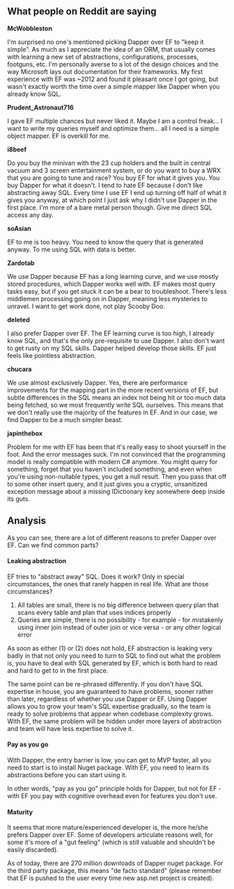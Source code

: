 ## What people on Reddit are saying

**McWobbleston**

I'm surprised no one's mentioned picking Dapper over EF to "keep it simple". As much as I appreciate the idea of an ORM, that usually comes with learning a new set of abstractions, configurations, processes, footguns, etc. I'm personally averse to a lot of the design choices and the way Microsoft lays out documentation for their frameworks. My first experience with EF was ~2012 and found it pleasant once I got going, but wasn't exactly worth the time over a simple mapper like Dapper when you already know SQL.

**Prudent_Astronaut716**

I gave EF multiple chances but never liked it. Maybe I am a control freak... I want to write my queries myself and optimize them... all I need is a simple object mapper. EF is overkill for me.

**i8beef**

Do you buy the minivan with the 23 cup holders and the built in central vacuum and 3 screen entertainment system, or do you want to buy a WRX that you are going to tune and race? You buy EF for what it gives you. You buy Dapper for what it doesn't. 
I tend to hate EF because I don't like abstracting away SQL. Every time I use EF I end up turning off half of what it gives you anyway, at which point I just ask why I didn't use Dapper in the first place. I'm more of a bare metal person though. Give me direct SQL access any day.

**soAsian**

EF to me is too heavy. You need to know the query that is generated anyway. To me using SQL with data is better.

**Zardotab**

We use Dapper because EF has a long learning curve, and we use mostly stored procedures, which Dapper works well with. EF makes most query tasks easy, but if you get stuck it can be a bear to troubleshoot. There's less middlemen processing going on in Dapper, meaning less mysteries to unravel. I want to get work done, not play Scooby Doo.

**deleted**

I also prefer Dapper over EF. The EF learning curve is too high, I already know SQL, and that's the only pre-requisite to use Dapper. I also don't want to get rusty on my SQL skills. Dapper helped develop those skills. EF just feels like pointless abstraction.

**chucara**

We use almost exclusively Dapper. Yes, there are performance improvements for the mapping part in the more recent versions of EF, but subtle differences in the SQL means an index not being hit or too much data being fetched, so we most frequently write SQL ourselves. This means that we don't really use the majority of the features in EF. And in our case, we find Dapper to be a much simpler beast.

**japinthebox**

Problem for me with EF has been that it's really easy to shoot yourself in the foot. And the error messages suck. I'm not convinced that the programming model is really compatible with modern C# anymore. You might query for something, forget that you haven't included something, and even when you're using non-nullable types, you get a null result. Then you pass that off to some other insert query, and it just gives you a cryptic, unsanitized exception message about a missing IDictionary key somewhere deep inside its guts.

## Analysis

As you can see, there are a lot of different reasons to prefer Dapper over EF. Can we find common parts?

#### Leaking abstraction

EF tries to "abstract away" SQL. Does it work? Only in special circumstances, the ones that rarely happen in real life. What are those circumstances?

1. All tables are small, there is no big difference between query plan that scans every table and plan that uses indices properly
2. Queries are simple, there is no possibility - for example - for mistakenly using inner join instead of outer join or vice versa - or any other logical error

As soon as either (1) or (2) does not hold, EF abstraction is leaking very badly in that not only you need to turn to SQL to find out what the problem is, you have to deal with SQL generated by EF, which is both hard to read and hard to get to in the first place.

The same point can be re-phrased differently. If you don't have SQL expertise in house, you are guaranteed to have problems, sooner rather than later, regardless of whether you use Dapper or EF. Using Dapper allows you to grow your team's SQL expertise gradually, so the team is ready to solve problems that appear when codebase complexity grows. With EF, the same problem will be hidden under more layers of abstraction and team will have less expertise to solve it.

#### Pay as you go

With Dapper, the entry barrier is low, you can get to MVP faster, all you need to start is to install Nuget package. With EF, you need to learn its abstractions before you can start using it.

In other words, "pay as you go" principle holds for Dapper, but not for EF - with EF you pay with cognitive overhead even for features you don't use.

#### Maturity

It seems that more mature/experienced developer is, the more he/she prefers Dapper over EF. Some of developers articulate reasons well, for some it's more of a "gut feeling" (which is still valuable and shouldn't be easily discarded).

As of today, there are 270 million downloads of Dapper nuget package. For the third party package, this means "de facto standard" (please remember that EF is pushed to the user every time new asp.net project is created).
